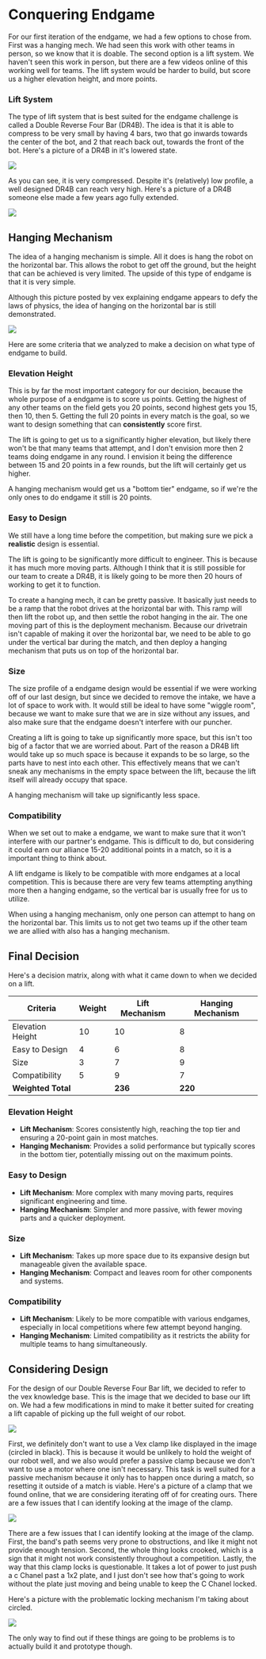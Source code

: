 # Conquering Endgame

For our first iteration of the endgame, we had a few options to chose from. First was a hanging mech. We had seen this work with other teams in person, so we know that it is doable. The second option is a lift system. We haven't seen this work in person, but there are a few videos online of this working well for teams. The lift system would be harder to build, but score us a higher elevation height, and more points. 

### Lift System
The type of lift system that is best suited for the endgame challenge is called a Double Reverse Four Bar (DR4B). The idea is that it is able to compress to be very small by having 4 bars, two that go inwards towards the center of the bot, and 2 that reach back out, towards the front of the bot. Here's a picture of a DR4B in it's lowered state. 

![](images/DR4BCompressed.png)

As you can see, it is very compressed. Despite it's (relatively) low profile, a well designed DR4B can reach very high. Here's a picture of a DR4B someone else made a few years ago fully extended. 

![](images/DR4B.png)

## Hanging Mechanism

The idea of a hanging mechanism is simple. All it does is hang the robot on the horizontal bar. This allows the robot to get off the ground, but the height that can be achieved is very limited. The upside of this type of endgame is that it is very simple. 

Although this picture posted by vex explaining endgame appears to defy the laws of physics, the idea of hanging on the horizontal bar is still demonstrated. 

![](images/VexHangingMech.png)

Here are some criteria that we analyzed to make a decision on what type of endgame to build. 

### Elevation Height
This is by far the most important category for our decision, because the whole purpose of a endgame is to score us points. Getting the highest of any other teams on the field gets you 20 points, second highest gets you 15, then 10, then 5. Getting the full 20 points in every match is the goal, so we want to design something that can **consistently** score first. 

The lift is going to get us to a significantly higher elevation, but likely there won't be that many teams that attempt, and I don't envision more then 2 teams doing endgame in any round. I envision it being the difference between 15 and 20 points in a few rounds, but the lift will certainly get us higher. 

A hanging mechanism would get us a "bottom tier" endgame, so if we're the only ones to do endgame it still is 20 points. 

### Easy to Design
We still have a long time before the competition, but making sure we pick a **realistic** design is essential. 

The lift is going to be significantly more difficult to engineer. This is because it has much more moving parts. Although I think that it is still possible for our team to create a DR4B, it is likely going to be more then 20 hours of working to get it to function. 

To create a hanging mech, it can be pretty passive. It basically just needs to be a ramp that the robot drives at the horizontal bar with. This ramp will then lift the robot up, and then settle the robot hanging in the air. The one moving part of this is the deployment mechanism. Because our drivetrain isn't capable of making it over the horizontal bar, we need to be able to go under the vertical bar during the match, and then deploy a hanging mechanism that puts us on top of the horizontal bar. 

### Size
The size profile of a endgame design would be essential if we were working off of our last design, but since we decided to remove the intake, we have a lot of space to work with. It would still be ideal to have some "wiggle room", because we want to make sure that we are in size without any issues, and also make sure that the endgame doesn't interfere with our puncher. 

Creating a lift is going to take up significantly more space, but this isn't too big of a factor that we are worried about. Part of the reason a DR4B lift would take up so much space is because it expands to be so large, so the parts have to nest into each other. This effectively means that we can't sneak any mechanisms in the empty space between the lift, because the lift itself will already occupy that space. 

A hanging mechanism will take up significantly less space. 

### Compatibility
When we set out to make a endgame, we want to make sure that it won't interfere with our partner's endgame. This is difficult to do, but considering it could earn our alliance 15-20 additional points in a match, so it is a important thing to think about.

A lift endgame is likely to be compatible with more endgames at a local competition. This is because there are very few teams attempting anything more then a hanging endgame, so the vertical bar is usually free for us to utilize. 

When using a hanging mechanism, only one person can attempt to hang on the horizontal bar. This limits us to not get two teams up if the other team we are allied with also has a hanging mechanism. 

## Final Decision

Here's a decision matrix, along with what it came down to when we decided on a lift. 

| Criteria             | Weight | Lift Mechanism | Hanging Mechanism |
|----------------------|--------|----------------|-------------------|
| Elevation Height     | 10     | 10             | 8                 |
| Easy to Design       | 4      | 6              | 8                 |
| Size                 | 3      | 7              | 9                 |
| Compatibility        | 5      | 9              | 7                 |
| **Weighted Total**   |        | **236**        | **220**           |

### Elevation Height
- **Lift Mechanism**: Scores consistently high, reaching the top tier and ensuring a 20-point gain in most matches.
- **Hanging Mechanism**: Provides a solid performance but typically scores in the bottom tier, potentially missing out on the maximum points.

### Easy to Design
- **Lift Mechanism**: More complex with many moving parts, requires significant engineering and time.
- **Hanging Mechanism**: Simpler and more passive, with fewer moving parts and a quicker deployment.

### Size
- **Lift Mechanism**: Takes up more space due to its expansive design but manageable given the available space.
- **Hanging Mechanism**: Compact and leaves room for other components and systems.

### Compatibility
- **Lift Mechanism**: Likely to be more compatible with various endgames, especially in local competitions where few attempt beyond hanging.
- **Hanging Mechanism**: Limited compatibility as it restricts the ability for multiple teams to hang simultaneously.

## Considering Design

For the design of our Double Reverse Four Bar lift, we decided to refer to the vex knowledge base. This is the image that we decided to base our lift on. We had a few modifications in mind to make it better suited for creating a lift capable of picking up the full weight of our robot. 

![](images/VexDR4B.png)

First, we definitely don't want to use a Vex clamp like displayed in the image (circled in black). This is because it would be unlikely to hold the weight of our robot well, and we also would prefer a passive clamp because we don't want to use a motor where one isn't necessary. This task is well suited for a passive mechanism because it only has to happen once during a match, so resetting it outside of a match is viable. Here's a picture of a clamp that we found online, that we are considering iterating off of for creating ours. There are a few issues that I can identify looking at the image of the clamp. 



![](images/PassiveClamp.png)

There are a few issues that I can identify looking at the image of the clamp. First, the band's path seems very prone to obstructions, and like it might not provide enough tension. Second, the whole thing looks crooked, which is a sign that it might not work consistently throughout a competition. Lastly, the way that this clamp locks is questionable. It takes a lot of power to just push a c Chanel past a 1x2 plate, and I just don't see how that's going to work without the plate just moving and being unable to keep the C Chanel locked.  

Here's a picture with the problematic locking mechanism I'm taking about circled. 

![](images/PassiveClampMarkedUp.png)

The only way to find out if these things are going to be problems is to actually build it and prototype though. 